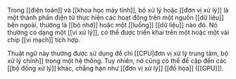 Trong [[điện toán]] và [[khoa học máy tính]], bộ xử lý hoặc [[đơn vị xử lý]] là một thành phần điện tử thực hiện các hoạt động trên một nguồn [[dữ liệu]] bên ngoài, thường là [[bộ nhớ]] hoặc một [[luồng]] [[dữ liệu]] nào đó. Nó thường có dạng một [[vi xử lý]], có thể được triển khai trên một hoặc một vài chip [[vi mạch]] tích hợp.

Thuật ngữ này thường được sử dụng để chỉ [[CPU|đơn vị xử lý trung tâm, bộ xử lý chính]] trong một hệ thống. Tuy nhiên, nó cũng có thể đề cập đến các [[bộ đồng xử lý]] khác, chẳng hạn như [[đơn vị xử lý]] [[đồ họa]] ([[GPU]]).